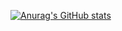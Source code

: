 [![Anurag's GitHub stats](https://github-readme-stats.vercel.app/api?username=Octoober)](https://github.com/Octoober/test)
